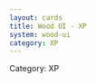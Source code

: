 ```yaml
---
layout: cards
title: Wood UI - XP
system: wood-ui
category: XP
---
```

<div class="alert alert-secondary mb-4"><span class="i18n innerHTML-category">Category: </span><span class="i18n innerHTML-cat-XP">XP</span></div>
